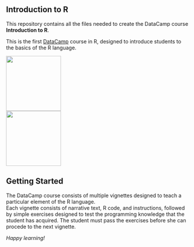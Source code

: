 ## Introduction to R  

This repository contains all the files needed to create the DataCamp course **Introduction to R**.  

This is the first <a href=https://www.datacamp.com target="_blank">DataCamp</a> course in R, designed to introduce students to the basics of the R language.  

<a href=https://www.datacamp.com/courses/1203 target="_blank"><img src="https://s3.amazonaws.com/assets.datacamp.com/img/github/content-engineering-repos/course_button.png" width="150"></a>  
<a href=https://www.datacamp.com/courses target="_blank"><img src="https://s3.amazonaws.com/assets.datacamp.com/img/github/content-engineering-repos/dashboard_button.png" width="150"></a>  

## Getting Started  

The DataCamp course consists of multiple vignettes designed to teach a particular element of the R language.  
Each vignette consists of narrative text, R code, and instructions, followed by simple exercises designed to test the programming knowledge that the student has acquired.  The student must pass the exercises before she can procede to the next vignette.  

*Happy learning!*
